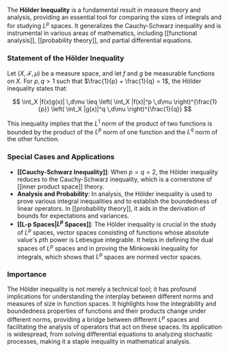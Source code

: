 The **Hölder Inequality** is a fundamental result in measure theory and analysis, providing an essential tool for comparing the sizes of integrals and for studying $L^p$ spaces. It generalizes the Cauchy-Schwarz inequality and is instrumental in various areas of mathematics, including [[functional analysis]], [[probability theory]], and partial differential equations.

### Statement of the Hölder Inequality

Let $(X, \mathcal{F}, \mu)$ be a measure space, and let $f$ and $g$ be measurable functions on $X$. For $p, q > 1$ such that $\frac{1}{p} + \frac{1}{q} = 1$, the Hölder inequality states that:

$$
\int_X |f(x)g(x)| \,d\mu \leq \left( \int_X |f(x)|^p \,d\mu \right)^{\frac{1}{p}} \left( \int_X |g(x)|^q \,d\mu \right)^{\frac{1}{q}}
$$

This inequality implies that the $L^1$ norm of the product of two functions is bounded by the product of the $L^p$ norm of one function and the $L^q$ norm of the other function.

### Special Cases and Applications

- **[[Cauchy-Schwarz Inequality]]**: When $p = q = 2$, the Hölder inequality reduces to the Cauchy-Schwarz inequality, which is a cornerstone of [[inner product space]] theory.
- **Analysis and Probability**: In analysis, the Hölder inequality is used to prove various integral inequalities and to establish the boundedness of linear operators. In [[probability theory]], it aids in the derivation of bounds for expectations and variances.
- **[[L-p Spaces|$L^p$ Spaces]]**: The Hölder inequality is crucial in the study of $L^p$ spaces, vector spaces consisting of functions whose absolute value's $p$th power is Lebesgue integrable. It helps in defining the dual spaces of $L^p$ spaces and in proving the Minkowski inequality for integrals, which shows that $L^p$ spaces are normed vector spaces.

### Importance

The Hölder inequality is not merely a technical tool; it has profound implications for understanding the interplay between different norms and measures of size in function spaces. It highlights how the integrability and boundedness properties of functions and their products change under different norms, providing a bridge between different $L^p$ spaces and facilitating the analysis of operators that act on these spaces. Its application is widespread, from solving differential equations to analyzing stochastic processes, making it a staple inequality in mathematical analysis.